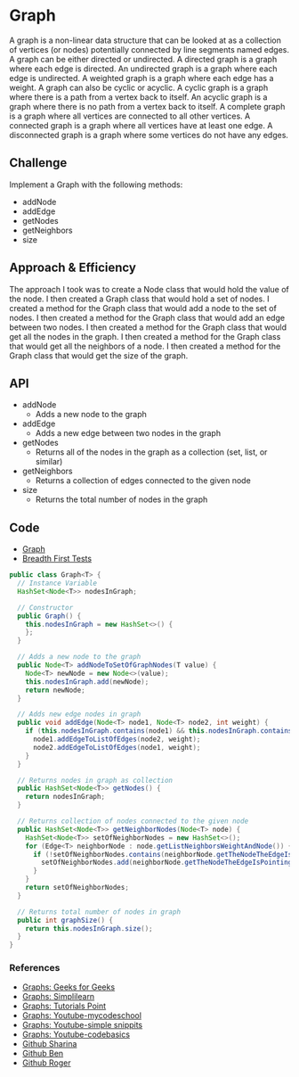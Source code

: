 # Graph
<!-- Short summary or background information -->
A graph is a non-linear data structure that can be looked at as a collection of vertices (or nodes) potentially connected by line segments named edges. A graph can be either directed or undirected. A directed graph is a graph where each edge is directed. An undirected graph is a graph where each edge is undirected. A weighted graph is a graph where each edge has a weight. A graph can also be cyclic or acyclic. A cyclic graph is a graph where there is a path from a vertex back to itself. An acyclic graph is a graph where there is no path from a vertex back to itself. A complete graph is a graph where all vertices are connected to all other vertices. A connected graph is a graph where all vertices have at least one edge. A disconnected graph is a graph where some vertices do not have any edges.


## Challenge
<!-- Description of the challenge -->
Implement a Graph with the following methods:
- addNode
- addEdge
- getNodes
- getNeighbors
- size

## Approach & Efficiency
<!-- What approach did you take? Why? What is the Big O space/time for this approach? -->
The approach I took was to create a Node class that would hold the value of the node. I then created a Graph class that would hold a set of nodes. I created a method for the Graph class that would add a node to the set of nodes. I then created a method for the Graph class that would add an edge between two nodes. I then created a method for the Graph class that would get all the nodes in the graph. I then created a method for the Graph class that would get all the neighbors of a node. I then created a method for the Graph class that would get the size of the graph.



## API
<!-- Description of each method publicly available in each of your Graph -->
- addNode
  - Adds a new node to the graph
- addEdge
  - Adds a new edge between two nodes in the graph
- getNodes
  - Returns all of the nodes in the graph as a collection (set, list, or similar)
- getNeighbors
  - Returns a collection of edges connected to the given node
- size
  - Returns the total number of nodes in the graph


## Code

- [Graph](https://github.com/mtorres6739/data-structures-and-algorithms/blob/main/java/datastructures/lib/src/main/java/datastructures/graph/Graph.java)
- [Breadth First Tests](https://github.com/mtorres6739/data-structures-and-algorithms/blob/main/java/datastructures/lib/src/test/java/datastructures/graph/GraphTest.java)

```java
public class Graph<T> {
  // Instance Variable
  HashSet<Node<T>> nodesInGraph;

  // Constructor
  public Graph() {
    this.nodesInGraph = new HashSet<>() {
    };
  }

  // Adds a new node to the graph
  public Node<T> addNodeToSetOfGraphNodes(T value) {
    Node<T> newNode = new Node<>(value);
    this.nodesInGraph.add(newNode);
    return newNode;
  }

  // Adds new edge nodes in graph
  public void addEdge(Node<T> node1, Node<T> node2, int weight) {
    if (this.nodesInGraph.contains(node1) && this.nodesInGraph.contains(node2)) {
      node1.addEdgeToListOfEdges(node2, weight);
      node2.addEdgeToListOfEdges(node1, weight);
    }
  }

  // Returns nodes in graph as collection
  public HashSet<Node<T>> getNodes() {
    return nodesInGraph;
  }

  // Returns collection of nodes connected to the given node
  public HashSet<Node<T>> getNeighborNodes(Node<T> node) {
    HashSet<Node<T>> setOfNeighborNodes = new HashSet<>();
    for (Edge<T> neighborNode : node.getListNeighborsWeightAndNode()) {
      if (!setOfNeighborNodes.contains(neighborNode.getTheNodeTheEdgeIsPointingTo())) {
        setOfNeighborNodes.add(neighborNode.getTheNodeTheEdgeIsPointingTo());
      }
    }
    return setOfNeighborNodes;
  }

  // Returns total number of nodes in graph
  public int graphSize() {
    return this.nodesInGraph.size();
  }
}

```

### References

- [Graphs: Geeks for Geeks](https://www.geeksforgeeks.org/graph-data-structure-and-algorithms/)
- [Graphs: Simplilearn](https://www.simplilearn.com/tutorials/data-structure-tutorial/graphs-in-data-structure)
- [Graphs: Tutorials Point](https://www.tutorialspoint.com/data_structures_algorithms/graph_data_structure.htm)
- [Graphs: Youtube-mycodeschool](https://www.youtube.com/watch?v=gXgEDyodOJU)
- [Graphs: Youtube-simple snippits](https://www.youtube.com/watch?v=4IZ80K72OXo)
- [Graphs: Youtube-codebasics](https://www.youtube.com/watch?v=j0IYCyBdzfA)
- [Github Sharina](https://github.com/SharinaS)
- [Github Ben](https://github.com/akkanben)
- [Github Roger](https://github.com/RogerMReyes)
